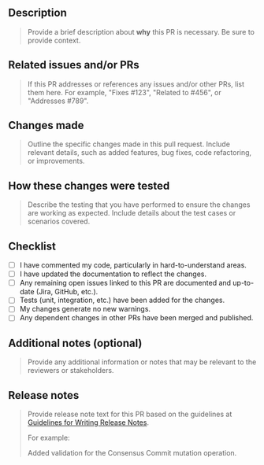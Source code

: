 ## Description

> Provide a brief description about **why** this PR is necessary. Be sure to provide context.

## Related issues and/or PRs

> If this PR addresses or references any issues and/or other PRs, list them here. For example, "Fixes #123", "Related to #456", or "Addresses #789".

## Changes made

> Outline the specific changes made in this pull request. Include relevant details, such as added features, bug fixes, code refactoring, or improvements.

## How these changes were tested

> Describe the testing that you have performed to ensure the changes are working as expected. Include details about the test cases or scenarios covered.

## Checklist

- [ ] I have commented my code, particularly in hard-to-understand areas.
- [ ] I have updated the documentation to reflect the changes.
- [ ] Any remaining open issues linked to this PR are documented and up-to-date (Jira, GitHub, etc.).
- [ ] Tests (unit, integration, etc.) have been added for the changes.
- [ ] My changes generate no new warnings.
- [ ] Any dependent changes in other PRs have been merged and published.

## Additional notes (optional)

> Provide any additional information or notes that may be relevant to the reviewers or stakeholders.

## Release notes

> Provide release note text for this PR based on the guidelines at [Guidelines for Writing Release Notes](https://developers.scalar-labs.com/docs/style-guide/release-notes/).
> 
> For example:
> 
> Added validation for the Consensus Commit mutation operation.